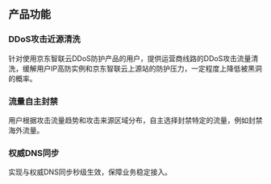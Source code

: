 ## 产品功能

### DDoS攻击近源清洗

  针对使用京东智联云DDoS防护产品的用户，提供运营商线路的DDoS攻击流量清洗，缓解用户IP高防实例和京东智联云上源站的防护压力，一定程度上降低被黑洞的概率。

### 流量自主封禁

  用户根据攻击流量趋势和攻击来源区域分布，自主选择封禁特定的流量，例如封禁海外流量。

### 权威DNS同步

  实现与权威DNS同步秒级生效，保障业务稳定接入。
